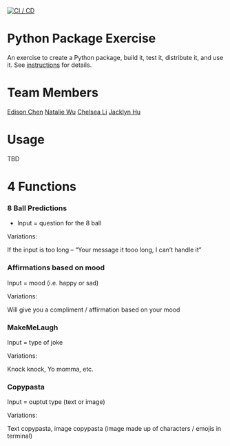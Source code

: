 [![CI / CD](https://github.com/software-students-spring2024/3-python-package-exercise-bestswe/actions/workflows/build.yaml/badge.svg)](https://github.com/software-students-spring2024/3-python-package-exercise-bestswe/actions/workflows/build.yaml)

# Python Package Exercise

An exercise to create a Python package, build it, test it, distribute it, and use it. See [instructions](./instructions.md) for details.

# Team Members

[Edison Chen](https://github.com/ebc5802)
[Natalie Wu](https://github.com/nawubyte)
[Chelsea Li](https://github.com/qiaoxixi1)
[Jacklyn Hu](https://github.com/Jacklyn22)

# Usage

TBD

# 4 Functions

### 8 Ball Predictions

- Input = question for the 8 ball

Variations:

If the input is too long – “Your message it tooo long, I can’t handle it”

### Affirmations based on mood
Input = mood (i.e. happy or sad)

Variations:

Will give you a compliment / affirmation based on your mood

### MakeMeLaugh

Input = type of joke

Variations:

Knock knock, Yo momma, etc.

### Copypasta

Input = ouptut type (text or image)

Variations:

Text copypasta, image copypasta (image made up of characters / emojis in terminal)

